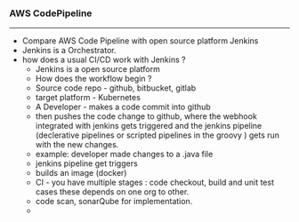 ### AWS CodePipeline
___________________________________________________________________________________________________

- Compare AWS Code Pipeline with open source platform Jenkins 
- Jenkins is a Orchestrator.
- how does a usual CI/CD work with Jenkins ? 
    - Jenkins is a open source platform
    - How does the workflow begin ? 
    - Source code repo - github, bitbucket, gitlab 
    - target platform - Kubernetes 
    - A Developer - makes a code commit into github
    - then pushes the code change to github, where the webhook integrated with jenkins gets triggered and the jenkins pipeline (declerative pipelines or scripted pipelines in the groovy ) gets run with the new changes.
    - example: developer made changes to a .java file
    - jenkins pipeline get triggers
    - builds an image (docker)
    - CI - you have multiple stages : code checkout, build and unit test cases these depends on one org to other.
    - code scan, sonarQube for implementation.
    - 